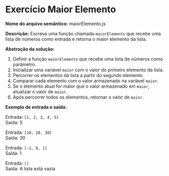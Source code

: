 # Exercício Maior Elemento

**Nome do arquivo semântico:** maiorElemento.js

**Descrição:** Escreva uma função chamada `maiorElemento` que recebe uma lista de números como entrada e retorna o maior elemento da lista.

**Abstração da solução:**

1. Definir a função `maiorElemento` que recebe uma lista de números como parâmetro.
2. Inicializar uma variável `maior` com o valor do primeiro elemento da lista.
3. Percorrer os elementos da lista a partir do segundo elemento.
4. Comparar cada elemento com o valor armazenado na variável `maior`.
5. Se o elemento atual for maior que o valor armazenado em `maior`, atualizar o valor de `maior`.
6. Após percorrer todos os elementos, retornar o valor de `maior`.

**Exemplo de entrada e saída:**

Entrada: `[1, 2, 3, 4, 5]` <br>
Saída: 5

Entrada: `[10, 20, 30]` <br>
Saída: 30

Entrada: `[-1, 0, 1]` <br>
Saída: 1

Entrada: `[]` <br>
Saída: A lista está vazia
